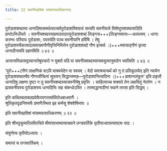 ```yaml
---
title: 22 सवनीयहविषां मांसमयत्वाधिकरणम्

---
```


पुरोडाशशब्दस्य धानादिष्वसमर्थत्वात्सर्वपुरोडाशविषयत्वं सत्यपि सवनीयत्वे विशेष्टुमशक्यत्वादिति प्राप्तेऽभिधीयते । सवनीयशब्दस्याप्रमादपाठात्पुरोडाशशब्दं लिङ्गस+++(लिङ्गमवायः—अल्पत्वम् । धानाः करम्भः परिवापः पुरोडाशः, पयस्येति पञ्च सवनीयानि हविंषि । तेषु पुरोडाशस्यैकत्वादल्पवाख्यगौणीवृत्तिनिमित्तेन पुरोडाशशब्दो गौण इत्यर्थः ।)+++मवायाद्गौणं कृत्वा धानादीनामपि ग्रहणमिति ॥ ४२ ॥

अत्यन्तभिन्नत्वाद्द्रव्यान्तरेषूपचारो न युक्तो यदि वा सवनीयशब्दस्याप्यवयुत्यानुवादेन भवत्विति ॥ ४३ ॥

‘पुरो+++(गौणं लाक्षणिकं वाऽपि वाक्यभेदेन वा स्वयम् । वेदो यमाश्रयत्यर्थं को नु तं प्रतिकूलयेत् इति न्यायेन पुरोडाशशब्दस्यैव गौणत्वौचित्यं सूचयन् सिद्धान्तमाह—पुरोडाशानित्यादिना ।)+++डाशानलंकुरु’ इति प्रकृतौ धानादिषु लक्षणा दृष्टा न तु सवनीयशब्दस्यासवनीयेषु प्रवृत्तिः । साहित्याच्च शक्यते तेन लक्षयितुं नेतरेण । न ह्यसवनीयस्य पुरोडाशस्य धानादिभिः सह संबन्धोऽस्ति । तस्माद्धानादीनां स्थाने तरसा इति सिद्धम् ।

इति कथितबलाबलप्रवेकैरवगतसर्वविरोधबाधमार्गैः ।  
श्रुतिकृतदृढनिश्चयैः प्रमाणैःस्थित इह कर्मसु शेषशेषिभावः ॥  


इति सवनीयहविषां मांसमयत्वाधिकरणम् ॥ २२ ॥

इति श्रीभट्टकुमारिलविरचिते मीमांसाभाष्यव्याख्याने तन्त्रवार्तिके तृतीयाध्यायस्याष्टमः पादः ।

संपूर्णश्च तृतीयोऽध्यायः ।

समाप्तं च तन्त्रवार्तिकम् ।